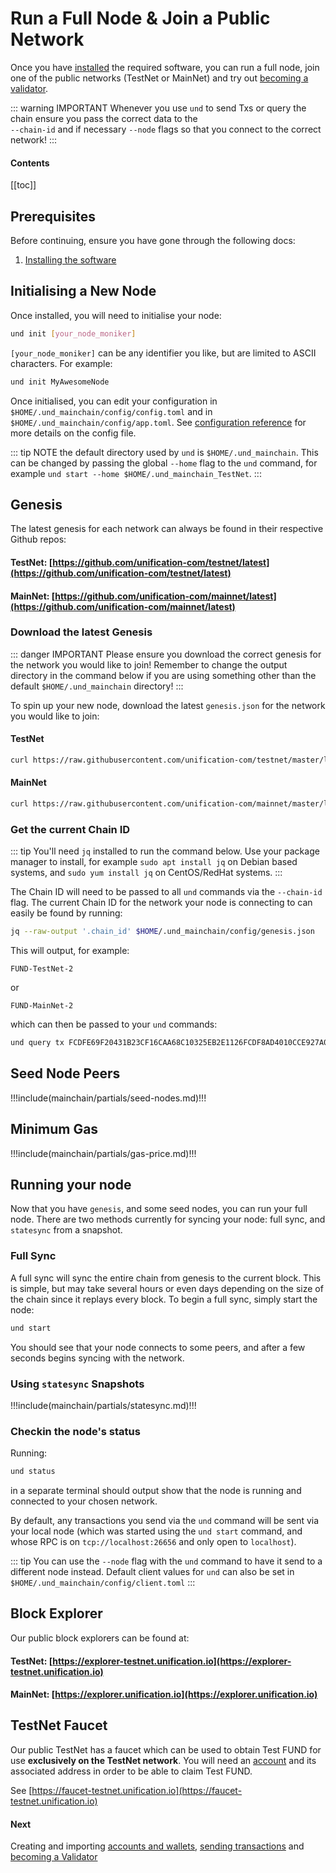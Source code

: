 # Run a Full Node & Join a Public Network

Once you have [installed](../software/installation.md) the required software, you can run a full node, join one of the 
public networks (TestNet or MainNet) and try out [becoming a validator](become-validator.md).

::: warning IMPORTANT
Whenever you use `und` to send Txs or query the chain ensure you pass the correct data to the  
`--chain-id` and if necessary `--node` flags so that you connect to the correct network!
:::

#### Contents

[[toc]]

## Prerequisites

Before continuing, ensure you have gone through the following docs:

1. [Installing the software](../software/installation.md)

## Initialising a New Node

Once installed, you will need to initialise your node:

```bash
und init [your_node_moniker]
```

`[your_node_moniker]` can be any identifier you like, but are limited to ASCII characters. For example:

```bash
und init MyAwesomeNode
```

Once initialised, you can edit your configuration in `$HOME/.und_mainchain/config/config.toml` and in 
`$HOME/.und_mainchain/config/app.toml`. See [configuration reference](../software/und-mainchain-config-ref.md) 
for more details on the config file.

::: tip NOTE
the default directory used by `und` is `$HOME/.und_mainchain`. This can be changed by passing the global `--home` 
flag to the `und` command, for example `und start --home $HOME/.und_mainchain_TestNet`.
:::

## Genesis

The latest genesis for each network can always be found in their respective Github repos:

#### TestNet: [https://github.com/unification-com/testnet/latest](https://github.com/unification-com/testnet/latest)
#### MainNet: [https://github.com/unification-com/mainnet/latest](https://github.com/unification-com/mainnet/latest)

### Download the latest Genesis

::: danger IMPORTANT
Please ensure you download the correct genesis for the network you would like to join! Remember to change the output 
directory in the command below if you are using something other than the default `$HOME/.und_mainchain` directory!
:::

To spin up your new node, download the latest `genesis.json` for the network you would like to join:

#### TestNet

```bash
curl https://raw.githubusercontent.com/unification-com/testnet/master/latest/genesis.json > $HOME/.und_mainchain/config/genesis.json
```

#### MainNet

```bash
curl https://raw.githubusercontent.com/unification-com/mainnet/master/latest/genesis.json > $HOME/.und_mainchain/config/genesis.json
```

### Get the current Chain ID

::: tip
You'll need `jq` installed to run the command below. Use your package manager to install, for example 
`sudo apt install jq` on Debian based systems, and `sudo yum install jq` on CentOS/RedHat systems.
:::

The Chain ID will need to be passed to all `und` commands via the `--chain-id` flag. The current Chain ID for the 
network your node is connecting to can easily be found by running:

```bash
jq --raw-output '.chain_id' $HOME/.und_mainchain/config/genesis.json
```

This will output, for example:

```
FUND-TestNet-2
```

or

```
FUND-MainNet-2
```

which can then be passed to your `und` commands:

```bash
und query tx FCDFE69F20431B23CF16CAA68C10325EB2E1126FCDF8AD4010CCE927A0808740 --chain-id FUND-TestNet-2
```

## Seed Node Peers

!!!include(mainchain/partials/seed-nodes.md)!!!

## Minimum Gas

!!!include(mainchain/partials/gas-price.md)!!!

## Running your node

Now that you have `genesis`, and some seed nodes, you can run your full node. There are two methods currently for
syncing your node: full sync, and `statesync` from a snapshot.

### Full Sync

A full sync will sync the entire chain from genesis to the current block. This is simple, but may take several hours
or even days depending on the size of the chain since it replays every block. To begin a full sync, simply start 
the node:

```bash
und start
```

You should see that your node connects to some peers, and after a few seconds begins syncing with the network.

### Using `statesync` Snapshots

!!!include(mainchain/partials/statesync.md)!!!

### Checkin the node's status

Running:

```bash
und status
```

in a separate terminal should output show that the node is running and connected to your chosen network.

By default, any transactions you send via the `und` command will be
sent via your local node (which was started using the `und start` command, and whose RPC is on `tcp://localhost:26656` 
and only open to `localhost`).

::: tip
You can use the `--node` flag with the `und` command to have it send to a different node instead. Default client values 
for `und` can also be set in `$HOME/.und_mainchain/config/client.toml`
:::

## Block Explorer

Our public block explorers can be found at:

#### TestNet: [https://explorer-testnet.unification.io](https://explorer-testnet.unification.io)

#### MainNet: [https://explorer.unification.io](https://explorer.unification.io)

## TestNet Faucet

Our public TestNet has a faucet which can be used to obtain Test FUND for
use **exclusively on the TestNet network**. You will need an [account](accounts-wallets.md) and its associated address 
in order to be able to claim Test FUND.

See [https://faucet-testnet.unification.io](https://faucet-testnet.unification.io)

#### Next

Creating and importing [accounts and wallets](accounts-wallets.md), [sending transactions](examples/transactions.md) 
and [becoming a Validator](become-validator.md)
